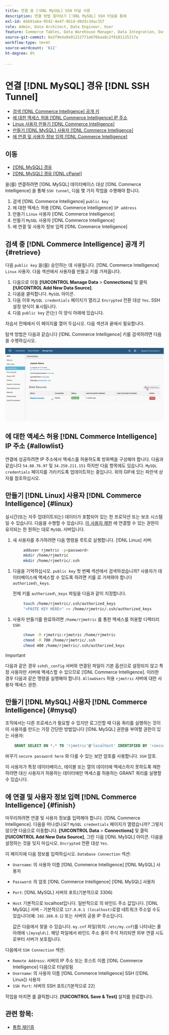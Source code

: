 ```yaml
---
title: 연결 중 [!DNL MySQL] SSH 터널 사용
description: 연결 방법 알아보기 [!DNL MySQL] SSH 터널을 통해
exl-id: 6b691a6a-9542-4e47-9b1d-d6d3c3dac357
role: Admin, Data Architect, Data Engineer, User
feature: Commerce Tables, Data Warehouse Manager, Data Integration, Data Import/Export, SQL Report Builder
source-git-commit: 6e2f9e4a9e91212771e6f6baa8c2f8101125217a
workflow-type: tm+mt
source-wordcount: '611'
ht-degree: 0%

---
```


# 연결 [!DNL MySQL] 경유 [!DNL SSH Tunnel]

* [검색 [!DNL Commerce Intelligence] 공개 키](#retrieve)
* [에 대한 액세스 허용 [!DNL Commerce Intelligence] IP 주소](#allowlist)
* [Linux 사용자 만들기 [!DNL Commerce Intelligence]](#linux)
* [만들기 [!DNL MySQL] 사용자 [!DNL Commerce Intelligence]](#mysql)
* [에 연결 및 사용자 정보 입력 [!DNL Commerce Intelligence]](#finish)

## 이동

* [[!DNL MySQL] 경유 ](../integrations/mysql-via-a-direct-connection.md)
* [[!DNL MySQL] 경유 [!DNL cPanel]](../integrations/mysql-via-cpanel.md)

을(를) 연결하려면 [!DNL MySQL] 데이터베이스 대상 [!DNL Commerce Intelligence] 을 통해 `SSH tunnel`, 다음 몇 가지 작업을 수행해야 합니다.

1. 검색 [!DNL Commerce Intelligence] `public key`
1. 에 대한 액세스 허용 [!DNL Commerce Intelligence] `IP address`
1. 만들기 `Linux` 사용자 [!DNL Commerce Intelligence]
1. 만들기 `MySQL` 사용자 [!DNL Commerce Intelligence]
1. 에 연결 및 사용자 정보 입력 [!DNL Commerce Intelligence]


## 검색 중 [!DNL Commerce Intelligence] 공개 키 {#retrieve}

다음 `public key` 을(를) 승인하는 데 사용됩니다. [!DNL Commerce Intelligence] `Linux` 사용자. 다음 섹션에서 사용자를 만들고 키를 가져옵니다.

1. 다음으로 이동 **[!UICONTROL Manage Data** > **Connections]** 및 클릭 **[!UICONTROL Add New Data Source]**.
1. 다음을 클릭합니다. `MySQL` 아이콘.
1. 다음 이후 `MySQL credentials` 페이지가 열리고 `Encrypted` 전환 대상 `Yes`. SSH 설정 양식이 표시됩니다.
1. 다음 `public key` 은(는) 이 양식 아래에 있습니다.

자습서 전체에서 이 페이지를 열어 두십시오. 다음 섹션과 끝에서 필요합니다.

탐색 방법은 다음과 같습니다 [!DNL Commerce Intelligence] 키를 검색하려면 다음을 수행하십시오.

![](../../../assets/MySQL_SSH.gif)<!--{: width="770"}-->

## 에 대한 액세스 허용 [!DNL Commerce Intelligence] IP 주소 {#allowlist}

연결에 성공하려면 IP 주소에서 액세스를 허용하도록 방화벽을 구성해야 합니다. 다음과 같습니다 `54.88.76.97` 및 `34.250.211.151` 하지만 다음 항목에도 있습니다. `MySQL credentials` 페이지를 가리키도록 업데이트하는 중입니다. 위의 GIF에 있는 파란색 상자를 참조하십시오.

## 만들기 [!DNL Linux] 사용자 [!DNL Commerce Intelligence] {#linux}

실시간(또는 자주 업데이트되는) 데이터가 포함되어 있는 한 프로덕션 또는 보조 시스템일 수 있습니다. 다음을 수행할 수 있습니다. [이 사용자 제한](../../../administrator/account-management/restrict-db-access.md) 에 연결할 수 있는 권한이 유지되는 한 원하는 대로 `MySQL` 서버입니다.

1. 새 사용자를 추가하려면 다음 명령을 루트로 실행합니다. [!DNL Linux] 서버:

```bash
        adduser rjmetric -p<password>
        mkdir /home/rjmetric
        mkdir /home/rjmetric/.ssh
```

1. 다음을 기억하십시오. `public key` 첫 번째 섹션에서 검색하셨습니까? 사용자가 데이터베이스에 액세스할 수 있도록 하려면 키를 로 가져와야 합니다 `authorized\_keys`.

   전체 키를 `authorized\_keys` 파일을 다음과 같이 지정합니다.

```bash
        touch /home/rjmetric/.ssh/authorized_keys
        "<PASTE KEY HERE>" >> /home/rjmetric/.ssh/authorized_keys
```

1. 사용자 만들기를 완료하려면 `/home/rjmetric` 를 통한 액세스를 허용할 디렉터리 `SSH`:

```bash
        chown -R rjmetric:rjmetric /home/rjmetric
        chmod -R 700 /home/rjmetric/.ssh
        chmod 400 /home/rjmetric/.ssh/authorized_keys
```

>[!IMPORTANT]
>
>다음과 같은 경우 `sshd\_config` 서버와 연결된 파일이 기본 옵션으로 설정되지 않고 특정 사용자만 서버에 액세스할 수 있으므로 [!DNL Commerce Intelligence]. 이러한 경우 다음과 같은 명령을 실행해야 합니다. `AllowUsers` 허용 `rjmetric` 서버에 대한 사용자 액세스 권한.

## 만들기 [!DNL MySQL] 사용자 [!DNL Commerce Intelligence] {#mysql}

조직에서는 다른 프로세스가 필요할 수 있지만 로그인할 때 다음 쿼리를 실행하는 것이 이 사용자를 만드는 가장 간단한 방법입니다 [!DNL MySQL] 권한을 부여할 권한이 있는 사용자:

```sql
    GRANT SELECT ON *.* TO 'rjmetric'@'localhost' IDENTIFIED BY '<secure password here>';
```

바꾸기 `secure password here` 와 다를 수 있는 보안 암호를 사용합니다. `SSH` 암호.

이 사용자가 특정 데이터베이스, 테이블 또는 열의 데이터에 액세스하지 못하도록 제한하려면 대신 사용자가 허용하는 데이터에만 액세스를 허용하는 GRANT 쿼리를 실행할 수 있습니다.

## 에 연결 및 사용자 정보 입력 [!DNL Commerce Intelligence] {#finish}

마무리하려면 연결 및 사용자 정보를 입력해야 합니다. [!DNL Commerce Intelligence]. 다음을 떠나셨나요? `MySQL credentials` 페이지가 열렸습니까? 그렇지 않으면 다음으로 이동합니다. **[!UICONTROL Data** > **Connections]** 및 클릭 **[!UICONTROL Add New Data Source]**, 그런 다음 [!DNL MySQL] 아이콘. 다음을 설정하는 것을 잊지 마십시오. `Encrypted` 전환 대상 `Yes`.

이 페이지에 다음 정보를 입력하십시오. `Database Connection` 섹션:

* `Username`: 의 사용자 이름 [!DNL Commerce Intelligence] [!DNL MySQL] 사용자
* `Password`: 의 암호 [!DNL Commerce Intelligence] [!DNL MySQL] 사용자
* `Port`: [!DNL MySQL] 서버의 포트(기본적으로 3306)
* `Host` 기본적으로 localhost입니다. 일반적으로 의 바인드 주소 값입니다. [!DNL MySQL] 서버 - 기본적으로 `127.0.0.1 (localhost)`로컬 네트워크 주소일 수도 있습니다(예: `192.168.0.1`) 또는 서버의 공용 IP 주소입니다.

  값은 다음에서 찾을 수 있습니다. `my.cnf` 파일(위치: `/etc/my.cnf`)를 나타내는 줄 아래에 `\[mysqld\]`. 해당 파일에서 바인드 주소 줄이 주석 처리되면 외부 연결 시도로부터 서버가 보호됩니다.

다음에서 `SSH Connection` 섹션:

* `Remote Address`: 서버의 IP 주소 또는 호스트 이름 [!DNL Commerce Intelligence] 다음으로 터널링됨
* `Username`: 의 사용자 이름 [!DNL Commerce Intelligence] SSH ([!DNL Linux]) 사용자
* `SSH Port`: 서버의 SSH 포트(기본적으로 22)

작업을 마치면 를 클릭합니다. **[!UICONTROL Save & Test]** 설치를 완료합니다.

## 관련 항목:

* [통합 재인증](https://experienceleague.adobe.com/docs/commerce-knowledge-base/kb/how-to/mbi-reauthenticating-integrations.html)
